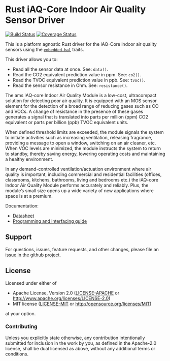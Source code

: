 # Rust iAQ-Core Indoor Air Quality Sensor Driver

<!-- TODO
[![crates.io](https://img.shields.io/crates/v/iaq-core.svg)](https://crates.io/crates/iaq-core)
[![Docs](https://docs.rs/iaq-core/badge.svg)](https://docs.rs/iaq-core)
-->
[![Build Status](https://travis-ci.com/eldruin/iaq-core-rs.svg?branch=master)](https://travis-ci.com/eldruin/iaq-core-rs)
[![Coverage Status](https://coveralls.io/repos/github/eldruin/iaq-core-rs/badge.svg?branch=master)](https://coveralls.io/github/eldruin/iaq-core-rs?branch=master)

This is a platform agnostic Rust driver for the iAQ-Core indoor air quality sensors
using the [`embedded-hal`] traits.

This driver allows you to:
- Read all the sensor data at once. See: `data()`.
- Read the CO2 equivalent prediction value in ppm. See: `co2()`.
- Read the TVOC equivalent prediction value in ppb. See: `tvoc()`.
- Read the sensor resistance in Ohm. See: `resistance()`.

<!-- TODO
[Introductory blog post]()
-->

The ams iAQ-core Indoor Air Quality Module is a low-cost, ultracompact
solution for detecting poor air quality. It is equipped with an MOS sensor
element for the detection of a broad range of reducing gases such as CO
and VOCs. A change of resistance in the presence of these gases generates
a signal that is translated into parts per million (ppm) CO2 equivalent or
parts per billion (ppb) TVOC equivalent units.

When defined threshold limits are exceeded, the module signals the system
to initiate activities such as increasing ventilation, releasing fragrance,
providing a message to open a window, switching on an air cleaner, etc.
When VOC levels are minimized, the module instructs the system to return
to standby, thereby saving energy, lowering operating costs and maintaining
a healthy environment.

In any demand-controlled ventilation/actuation environment where air
quality is important, including commercial and residential facilities
(offices, classrooms, kitchens, bathrooms, living and bedrooms etc.)
the iAQ-core Indoor Air Quality Module performs accurately and reliably.
Plus, the module’s small size opens up a wide variety of new applications
where space is at a premium.

Documentation:
- [Datasheet](TODO)
- [Programming and interfacing guide](TODO)

<!--TODO
## Usage

To use this driver, import this crate and an `embedded_hal` implementation,
then instantiate the device.

Please find additional examples using hardware in this repository: [driver-examples]

[driver-examples]: https://github.com/eldruin/driver-examples

```rust
```
-->

## Support

For questions, issues, feature requests, and other changes, please file an
[issue in the github project](https://github.com/eldruin/iaq-core-rs/issues).

## License

Licensed under either of

 * Apache License, Version 2.0 ([LICENSE-APACHE](LICENSE-APACHE) or
   http://www.apache.org/licenses/LICENSE-2.0)
 * MIT license ([LICENSE-MIT](LICENSE-MIT) or
   http://opensource.org/licenses/MIT)

at your option.

### Contributing

Unless you explicitly state otherwise, any contribution intentionally submitted
for inclusion in the work by you, as defined in the Apache-2.0 license, shall
be dual licensed as above, without any additional terms or conditions.

[`embedded-hal`]: https://github.com/rust-embedded/embedded-hal
